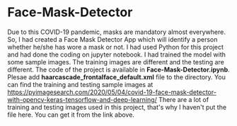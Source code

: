 # Face-Mask-Detector
Due to this COVID-19 pandemic, masks are mandatory almost everywhere. So, I had created a Face Mask Detector App which will identify a person whether he/she has wore a mask or not. I had used Python for this project and had done the coding on jupyter notebook. I had trained the model with some sample images. The training images are different and the testing are different. The code of the project is available in **Face-Mask-Detector.ipynb**. Plesae add **haarcascade_frontalface_default.xml** file to the directory. You can find the training and testing sample images at https://pyimagesearch.com/2020/05/04/covid-19-face-mask-detector-with-opencv-keras-tensorflow-and-deep-learning/
There are a lot of training and testing images used in this project, that's why I haven't put the file here. You can get it from the link above.
